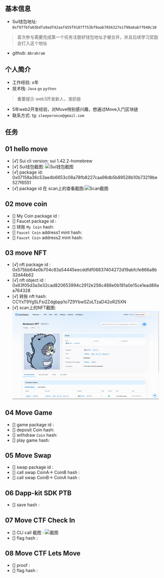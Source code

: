## 基本信息
- Sui钱包地址: `0xf977bfa03bdfa9adf42aaf455f9187f753bf9aab7856327e1f98a6ab7f648c10`
> 首次参与需要完成第一个任务注册好钱包地址才被合并，并且后续学习奖励会打入这个地址
- github: `Abrahram`

## 个人简介
- 工作经验: x年
- 技术栈: `Java` `go` `python`
> 重要提示 web3开发新人，准奶爸
- 5年web2开发经验，对Move特别感兴趣，想通过Move入门区块链
- 联系方式: tg: `sleeperonce@gmail.com` 

## 任务

##   01 hello move  
- [√] Sui cli version: sui 1.42.2-homebrew
- [√] Sui钱包截图: ![Sui钱包截图](./images/waller.png)
- [√] package id: 0x07158a36c53ae4b6653c08a78fb8227caa98db5b89528b10b73219be527f6551
- [√] package id 在 scan上的查看截图:![Scan截图](./images/package.png)

##   02 move coin
- [] My Coin package id : 
- [] Faucet package id : 
- [] 转账 `My Coin` hash:
- [] `Faucet Coin` address1 mint hash:
- [] `Faucet Coin` address2 mint hash:

##   03 move NFT
- [√] nft package id : 0x575bb64e0b704c83a54445eecddfdf06837404272d19abfcfe866a8b32d44b62
- [√] nft object id : 0x63f05d3a3e32cad820653994c2912e256c488e0b191a0e15ce1ead89aa764328
- [√] 转账 nft  hash: CCYxT9Yg5LFsi2Zdgbpp1o7Z9YbwSZoLTzaD42oR25XN
- [√] scan上的NFT截图:![Scan截图](./code/task03/my_nft/images/nft.png)

##   04 Move Game
- [] game package id :
- [] deposit Coin hash:
- [] withdraw `Coin` hash:
- [] play game hash:

##   05 Move Swap
- [] swap package id :
- [] call swap CoinA-> CoinB  hash :
- [] call swap CoinB-> CoinA  hash :

##   06 Dapp-kit SDK PTB
- [] save hash :

##   07 Move CTF Check In
- [] CLI call 截图 : ![截图](./images/你的图片地址)
- [] flag hash :

##   08 Move CTF Lets Move
- [] proof : 
- [] flag hash :


